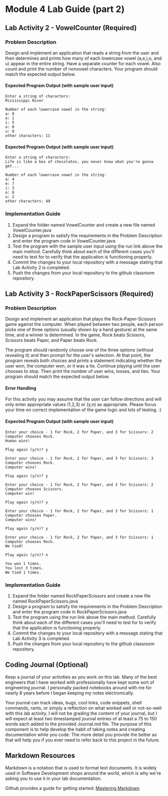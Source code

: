 # Module 4 Lab Guide (part 2)

## Lab Activity 2 - VowelCounter (Required)
### Problem Description
Design and implement an application that reads a string from the user and then determines and prints how many of each lowercase vowel (a,e,i,o, and u) appear in the entire string. Have a separate counter for each vowel. Also count and print the number of nonvowel characters. Your program should match the expected output below.

#### Expected Program Output (with sample user input)
```
Enter a string of characters:
Mississippi River

Number of each lowercase vowel in the string:
a: 0
e: 1
i: 5
o: 0
u: 0
other characters: 11
```

#### Expected Program Output (with sample user input)
```
Enter a string of characters:
Life is like a box of chocolates, you never know what you're gonna get...

Number of each lowercase vowel in the string:
a: 4
e: 7
i: 3
o: 8
u: 2
other characters: 49
```

### Implementation Guide
1. Expand the folder named VowelCounter and create a new file named VowelCounter.java
2. Design a program to satisfy the requirements in the Problem Description and enter the program code in VowelCounter.java
3. Test the program with the sample user input using the run link above the main method. Carefully think about each of the different cases you'll need to test for to verify that the application is functioning properly.
4. Commit the changes to your local repository with a message stating that Lab Activity 2 is completed.
5. Push the changes from your local repository to the github classroom repository.

## Lab Activity 3 - RockPaperScissors (Required)
### Problem Description
Design and implement an application that plays the Rock-Paper-Scissors game against the computer. When played between two people, each person picks one of three options (usually shown by a hand gesture) at the same time, and a winner is determined. In the game, Rock beats Scissors, Scissors beats Paper, and Paper beats Rock. 

The program should randomly choose one of the three options (without revealing it) and then prompt for the user's selection. At that point, the program reveals both choices and prints a statement indicating whether the user won, the computer won, or it was a tie. Continue playing until the user chooses to stop. Then print the number of user wins, losses, and ties. Your program should match the expected output below.

#### Error Handling
For this activity you may assume that the user can follow directions and will only enter appropriate values (1,2,3) or (y,n) as appropriate. Please focus your time on correct implementation of the game logic and lots of testing. :)

#### Expected Program Output (with sample user input)
```
Enter your choice - 1 for Rock, 2 for Paper, and 3 for Scissors: 2
Computer chooses Rock.
Human wins!

Play again (y/n)? y 

Enter your choice - 1 for Rock, 2 for Paper, and 3 for Scissors: 3
Computer chooses Rock.
Computer wins!

Play again (y/n)? y

Enter your choice - 1 for Rock, 2 for Paper, and 3 for Scissors: 2
Computer chooses Scissors.
Computer win!

Play again (y/n)? y

Enter your choice - 1 for Rock, 2 for Paper, and 3 for Scissors: 1
Computer chooses Paper.
Computer wins!

Play again (y/n)? y

Enter your choice - 1 for Rock, 2 for Paper, and 3 for Scissors: 1
Computer chooses Rock.
We tied!

Play again (y/n)? n

You won 1 times.
You lost 3 times.
We tied 1 times.
```

### Implementation Guide
1. Expand the folder named RockPaperScissors and create a new file named RockPaperScissors.java
2. Design a program to satisfy the requirements in the Problem Description and enter the program code in RockPaperScissors.java
3. Test the program using the run link above the main method. Carefully think about each of the different cases you'll need to test for to verify that the application is functioning properly.
4. Commit the changes to your local repository with a message stating that Lab Activity 3 is completed.
5. Push the changes from your local repository to the github classroom repository.

## Coding Journal (Optional)
Keep a journal of your activities as you work on this lab. Many of the best engineers that I have worked with professionally have kept some sort of engineering journal. I personally packed notebooks around with me for nearly 8 years before I began keeping my notes electronically.   

Your journal can track ideas, bugs, cool links, code snippets, shell commands, rants, or simply a reflection on what worked well or not-so-well with this lab activity. I will not be grading the content of your journal, but I will expect at least two timestamped journal entries of at least a 75 to 150 words each added to the provided Journal.md file.  The purpose of this component is to help develop the habit of taking notes and creating documentation while you code. The more detail you provide the better as that will help you if you ever need to refer back to this project in the future.

## Markdown Resources
Markdown is a notation that is used to format text documents.  It is widely used in Software Development shops around the world, which is why we're asking you to use it in your lab documentation.  

Github provides a guide for getting started:  [Mastering Markdown](https://guides.github.com/features/mastering-markdown/)
